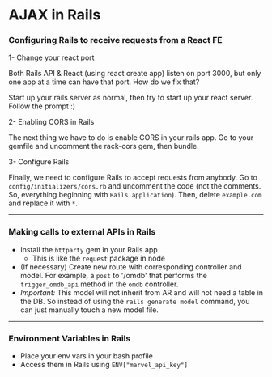 # AJAX in Rails



### Configuring Rails to receive requests from a React FE

1- Change your react port

Both Rails API & React (using react create app) listen on port 3000, but only one app at a time can have that port. How do we fix that?

Start up your rails server as normal, then try to start up your react server. Follow the prompt :)


2- Enabling CORS in Rails

The next thing we have to do is enable CORS in your rails app. Go to your gemfile and uncomment the rack-cors gem, then bundle.


3- Configure Rails

Finally, we need to configure Rails to accept requests from anybody. Go to `config/initializers/cors.rb` and uncomment the code (not the comments. So, everything beginning with `Rails.application`). Then, delete `example.com` and replace it with `*`.  


---


### Making calls to external APIs in Rails
- Install the `httparty` gem in your Rails app
  - This is like the `request` package in node
- (If necessary) Create new route with corresponding controller and model. For example, a `post` to '/omdb' that performs the `trigger_omdb_api` method in the `omdb` controller.
- *Important:* This model will not inherit from AR and will not need a table in the DB. So instead of using the `rails generate model` command, you can just manually touch a new model file.





---


### Environment Variables in Rails

- Place your env vars in your bash profile
- Access them in Rails using `ENV["marvel_api_key"]`




















#
